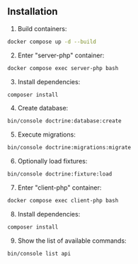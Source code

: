 ## Installation
1. Build containers:
```bash
docker compose up -d --build
```
2. Enter "server-php" container:
```bash
docker compose exec server-php bash
```
3. Install dependencies:
```bash
composer install
```
4. Create database:
```bash
bin/console doctrine:database:create
```
5. Execute migrations:
```bash
bin/console doctrine:migrations:migrate
```
6. Optionally load fixtures:
```bash
bin/console doctrine:fixture:load
```
7. Enter "client-php" container:
```bash
docker compose exec client-php bash
```
8. Install dependencies:
```bash
composer install
```
9. Show the list of available commands:
```bash
bin/console list api
```
